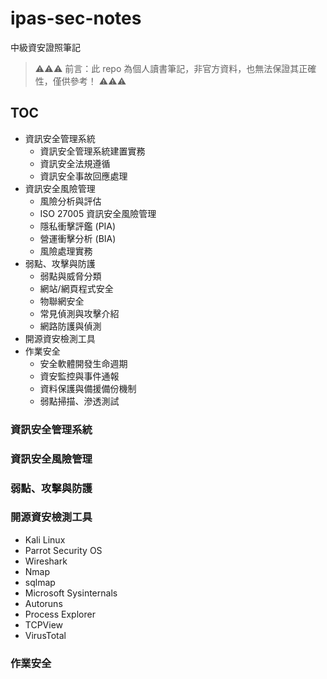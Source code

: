 # ipas-sec-notes
中級資安證照筆記

> ⚠️⚠️⚠️ 前言：此 repo 為個人讀書筆記，非官方資料，也無法保證其正確性，僅供參考！ ⚠️⚠️⚠️

## TOC
- 資訊安全管理系統
  - 資訊安全管理系統建置實務
  - 資訊安全法規遵循
  - 資訊安全事故回應處理
- 資訊安全風險管理
  - 風險分析與評估
  - ISO 27005 資訊安全風險管理
  - 隱私衝擊評鑑 (PIA)
  - 營運衝擊分析 (BIA)
  - 風險處理實務
- 弱點、攻擊與防護
  - 弱點與威脅分類
  - 網站/網頁程式安全
  - 物聯網安全
  - 常見偵測與攻擊介紹
  - 網路防護與偵測
- 開源資安檢測工具
- 作業安全
  - 安全軟體開發生命週期
  - 資安監控與事件通報
  - 資料保護與備援備份機制
  - 弱點掃描、滲透測試

### 資訊安全管理系統
### 資訊安全風險管理
### 弱點、攻擊與防護
### 開源資安檢測工具
- Kali Linux
- Parrot Security OS
- Wireshark
- Nmap
- sqlmap
- Microsoft Sysinternals
- Autoruns
- Process Explorer
- TCPView
- VirusTotal
### 作業安全
